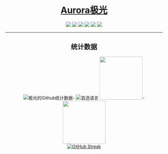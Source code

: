 <div align="center">

# [Aurora极光](https://github.com/bilijp153)

   
[![](https://img.shields.io/badge/存储库-Aurora极光-informational?style=flat&logo=github&logoColor=white&color=9debeb)](https://github.com/bilijp153?tab=repositories)
[![](https://img.shields.io/badge/哔哩哔哩-金俊绵小豆包-informational?style=flat&logo=bilibili&logoColor=white&color=5fb659)](https://space.bilibili.com/329351708?spm_id_from=333.337.0.0)
[![](https://img.shields.io/badge/微博-Aurora極光5431-informational?style=flat&logo=sinaweibo&logoColor=white&color=5fb659)](https://weibo.com/u/5264002671)
[![](https://img.shields.io/badge/QQ-Aurora极光-informational?style=flat&logo=tencentqq&logoColor=white&color=5fb659)](https://qm.qq.com/cgi-bin/qm/qr?k=B2Omg5IKCGWoMNXgMIPmA_AJqEMnMCUb&noverify=0&personal_qrcode_source=3)
[![](https://img.shields.io/badge/电报-Aurora极光-informational?style=flat&logo=telegram&logoColor=white&color=5fb659)](https://t.me/Aurora_5223)
[![](https://img.shields.io/badge/推特-極光-informational?style=flat&logo=twitter&logoColor=white&color=5fb659)](https://twitter.com/Aurora_jp123)
   


<hr>

## 统计数据

![极光的Github统计数据](https://github-readme-stats.vercel.app/api?username=bilijp153&show_icons=true&theme=default)- ![首选语言](https://github-readme-stats.vercel.app/api/top-langs/?username=bilijp153&show_icons=true&theme=default)
<img align="" height="137px" src="https://github-readme-stats.vercel.app/api?username=bilijp153&hide_title=true&show_icons=true&include_all_commits=true&line_height=21&theme=default&locale=cn" />- <img align="" height="137px" src="https://github-readme-stats.vercel.app/api/top-langs/?username=bilijp153&hide_title=true&layout=compact&theme=default&locale=cn" />  
[![GitHub Streak](https://github-readme-streak-stats.herokuapp.com?user=bilijp153&locale=zh&mode=weekly)](https://git.io/streak-stats)
  
</div>
